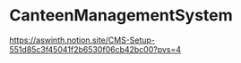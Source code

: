 # CanteenManagementSystem

https://aswinth.notion.site/CMS-Setup-551d85c3f45041f2b6530f06cb42bc00?pvs=4
